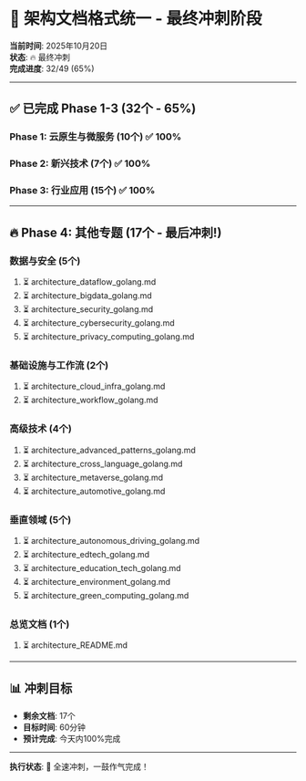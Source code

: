 # 🏁 架构文档格式统一 - 最终冲刺阶段

**当前时间**: 2025年10月20日  
**状态**: 🔥 最终冲刺  
**完成进度**: 32/49 (65%)

---

## ✅ 已完成 Phase 1-3 (32个 - 65%)

### Phase 1: 云原生与微服务 (10个) ✅ 100%

### Phase 2: 新兴技术 (7个) ✅ 100%

### Phase 3: 行业应用 (15个) ✅ 100%

---

## 🔥 Phase 4: 其他专题 (17个 - 最后冲刺!)

### 数据与安全 (5个)

1. ⏳ architecture_dataflow_golang.md
2. ⏳ architecture_bigdata_golang.md
3. ⏳ architecture_security_golang.md
4. ⏳ architecture_cybersecurity_golang.md
5. ⏳ architecture_privacy_computing_golang.md

### 基础设施与工作流 (2个)

1. ⏳ architecture_cloud_infra_golang.md
2. ⏳ architecture_workflow_golang.md

### 高级技术 (4个)

1. ⏳ architecture_advanced_patterns_golang.md
2. ⏳ architecture_cross_language_golang.md
3. ⏳ architecture_metaverse_golang.md
4. ⏳ architecture_automotive_golang.md

### 垂直领域 (5个)

1. ⏳ architecture_autonomous_driving_golang.md
2. ⏳ architecture_edtech_golang.md
3. ⏳ architecture_education_tech_golang.md
4. ⏳ architecture_environment_golang.md
5. ⏳ architecture_green_computing_golang.md

### 总览文档 (1个)

1. ⏳ architecture_README.md

---

## 📊 冲刺目标

- **剩余文档**: 17个
- **目标时间**: 60分钟
- **预计完成**: 今天内100%完成

---

**执行状态**: 🚀 全速冲刺，一鼓作气完成！
